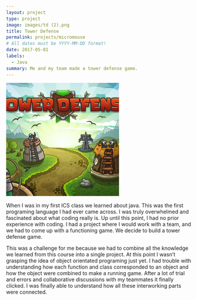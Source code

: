 ```yaml
---
layout: project
type: project
image: images/td (2).png
title: Tower Defense
permalink: projects/micromouse
# All dates must be YYYY-MM-DD format!
date: 2017-05-01
labels:
  - Java
summary: Me and my team made a tower defense game.
---
```


<div class="ui small rounded images">
  <img class="ui image" src="../images/td (2).png">
</div>

  When I was in my first ICS class we learned about java. This was the first programing language I had ever came across. I was truly overwhelmed and fascinated about what coding really is. Up until this point, I had no prior experience with coding. I had a project where I would work with a team, and we had to come up with a functioning game. We decide to build a tower defense game.

  This was a challenge for me because we had to combine all the knowledge we learned from this course into a single project. At this point I wasn’t grasping the idea of object orientated programing just yet. I had trouble with understanding how each function and class corresponded to an object and how the object were combined to make a running game. After a lot of trial and errors and collaborative discussions with my teammates it finally clicked. I was finally able to understand how all these interworking parts were connected. 

